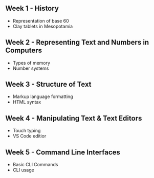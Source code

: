 ## Week 1 - History
- Representation of base 60
- Clay tablets in Mesopotamia

## Week 2 - Representing Text and Numbers in Computers
- Types of memory
- Number systems

## Week 3 - Structure of Text 
- Markup language formatting
- HTML syntax

## Week 4 - Manipulating Text & Text Editors  
- Touch typing
- VS Code editior

## Week 5 - Command Line Interfaces 
- Basic CLI Commands
- CLI usage

